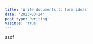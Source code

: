 ```yaml
---
title: 'Write documents to form ideas'
date: '2023-03-24'
post_type: 'writing'
visible: 'true'
---
```


asdf